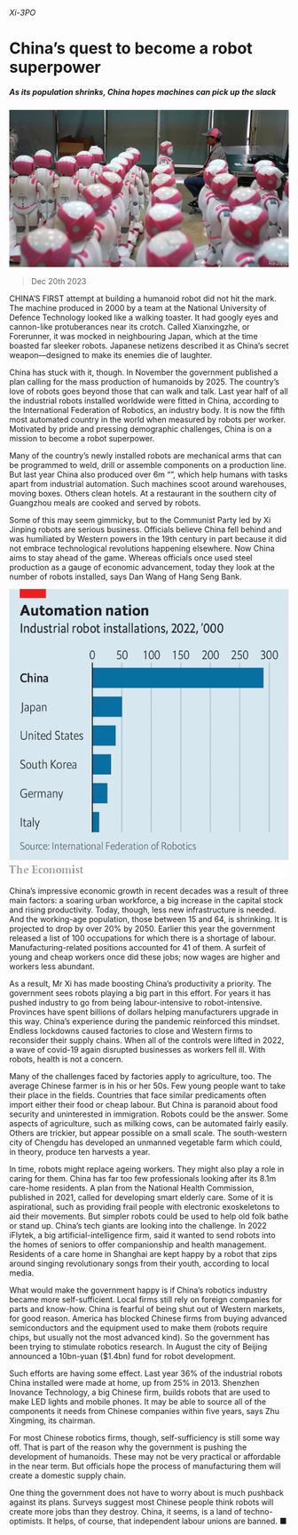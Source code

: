 ###### Xi-3PO

# China’s quest to become a robot superpower 

##### As its population shrinks, China hopes machines can pick up the slack 

![image](images/20231223_CNP002.jpg) 

> Dec 20th 2023 

CHINA’S FIRST attempt at building a humanoid robot did not hit the mark. The machine produced in 2000 by a team at the National University of Defence Technology looked like a walking toaster. It had googly eyes and cannon-like protuberances near its crotch. Called Xianxingzhe, or Forerunner, it was mocked in neighbouring Japan, which at the time boasted far sleeker robots. Japanese netizens described it as China’s secret weapon—designed to make its enemies die of laughter.

China has stuck with it, though. In November the government published a plan calling for the mass production of humanoids by 2025. The country’s love of robots goes beyond those that can walk and talk. Last year half of all the industrial robots installed worldwide were fitted in China, according to the International Federation of Robotics, an industry body. It is now the fifth most automated country in the world when measured by robots per worker. Motivated by pride and pressing demographic challenges, China is on a mission to become a robot superpower.

Many of the country’s newly installed robots are mechanical arms that can be programmed to weld, drill or assemble components on a production line. But last year China also produced over 6m “”, which help humans with tasks apart from industrial automation. Such machines scoot around warehouses, moving boxes. Others clean hotels. At a restaurant in the southern city of Guangzhou meals are cooked and served by robots. 

Some of this may seem gimmicky, but to the Communist Party led by Xi Jinping robots are serious business. Officials believe China fell behind and was humiliated by Western powers in the 19th century in part because it did not embrace technological revolutions happening elsewhere. Now China aims to stay ahead of the game. Whereas officials once used steel production as a gauge of economic advancement, today they look at the number of robots installed, says Dan Wang of Hang Seng Bank.

![image](images/20231223_CNC765.png) 


China’s impressive economic growth in recent decades was a result of three main factors: a soaring urban workforce, a big increase in the capital stock and rising productivity. Today, though, less new infrastructure is needed. And the working-age population, those between 15 and 64, is shrinking. It is projected to drop by over 20% by 2050. Earlier this year the government released a list of 100 occupations for which there is a shortage of labour. Manufacturing-related positions accounted for 41 of them. A surfeit of young and cheap workers once did these jobs; now wages are higher and workers less abundant.

As a result, Mr Xi has made boosting China’s productivity a priority. The government sees robots playing a big part in this effort. For years it has pushed industry to go from being labour-intensive to robot-intensive. Provinces have spent billions of dollars helping manufacturers upgrade in this way. China’s experience during the pandemic reinforced this mindset. Endless lockdowns caused factories to close and Western firms to reconsider their supply chains. When all of the controls were lifted in 2022, a wave of covid-19 again disrupted businesses as workers fell ill. With robots, health is not a concern.

Many of the challenges faced by factories apply to agriculture, too. The average Chinese farmer is in his or her 50s. Few young people want to take their place in the fields. Countries that face similar predicaments often import either their food or cheap labour. But China is paranoid about food security and uninterested in immigration. Robots could be the answer. Some aspects of agriculture, such as milking cows, can be automated fairly easily. Others are trickier, but appear possible on a small scale. The south-western city of Chengdu has developed an unmanned vegetable farm which could, in theory, produce ten harvests a year.

In time, robots might replace ageing workers. They might also play a role in caring for them. China has far too few professionals looking after its 8.1m care-home residents. A plan from the National Health Commission, published in 2021, called for developing smart elderly care. Some of it is aspirational, such as providing frail people with electronic exoskeletons to aid their movements. But simpler robots could be used to help old folk bathe or stand up. China’s tech giants are looking into the challenge. In 2022 iFlytek, a big artificial-intelligence firm, said it wanted to send robots into the homes of seniors to offer companionship and health management. Residents of a care home in Shanghai are kept happy by a robot that zips around singing revolutionary songs from their youth, according to local media.

What would make the government happy is if China’s robotics industry became more self-sufficient. Local firms still rely on foreign companies for parts and know-how. China is fearful of being shut out of Western markets, for good reason. America has blocked Chinese firms from buying advanced semiconductors and the equipment used to make them (robots require chips, but usually not the most advanced kind). So the government has been trying to stimulate robotics research. In August the city of Beijing announced a 10bn-yuan ($1.4bn) fund for robot development. 

Such efforts are having some effect. Last year 36% of the industrial robots China installed were made at home, up from 25% in 2013. Shenzhen Inovance Technology, a big Chinese firm, builds robots that are used to make LED lights and mobile phones. It may be able to source all of the components it needs from Chinese companies within five years, says Zhu Xingming, its chairman.

For most Chinese robotics firms, though, self-sufficiency is still some way off. That is part of the reason why the government is pushing the development of humanoids. These may not be very practical or affordable in the near term. But officials hope the process of manufacturing them will create a domestic supply chain. 

One thing the government does not have to worry about is much pushback against its plans. Surveys suggest most Chinese people think robots will create more jobs than they destroy. China, it seems, is a land of techno-optimists. It helps, of course, that independent labour unions are banned. ■


